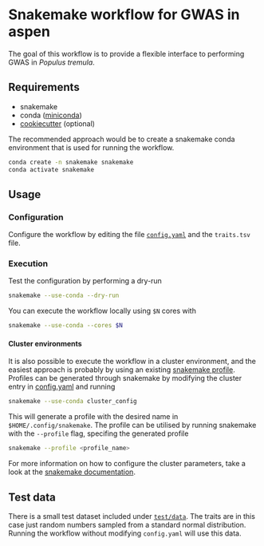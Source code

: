 # Snakemake workflow for GWAS in aspen

The goal of this workflow is to provide a flexible interface to performing GWAS in *Populus tremula*.

## Requirements

- snakemake
- conda ([miniconda](https://docs.conda.io/en/latest/miniconda.html))
- [cookiecutter](https://cookiecutter.readthedocs.io/en/latest/) (optional)

The recommended approach would be to create a snakemake conda environment that is used for running the workflow.

```sh
conda create -n snakemake snakemake
conda activate snakemake
```

## Usage

### Configuration

Configure the workflow by editing the file [`config.yaml`](config.yaml) and the `traits.tsv` file.

### Execution

Test the configuration by performing a dry-run

```sh
snakemake --use-conda --dry-run
```

You can execute the workflow locally using `$N` cores with

```sh
snakemake --use-conda --cores $N
```

#### Cluster environments

It is also possible to execute the workflow in a cluster environment, and the easiest approach is probably by using an existing [snakemake profile](https://github.com/Snakemake-Profiles).
Profiles can be generated through snakemake by modifying the cluster entry in [config.yaml](config.yaml) and running

```sh
snakemake --use-conda cluster_config
```

This will generate a profile with the desired name in `$HOME/.config/snakemake`.
The profile can be utilised by running snakemake with the `--profile` flag, specifing the generated profile

```sh
snakemake --profile <profile_name>
```

For more information on how to configure the cluster parameters, take a look at the [snakemake documentation](https://snakemake.readthedocs.io/en/stable/executable.html).

## Test data

There is a small test dataset included under [`test/data`](test/data).
The traits are in this case just random numbers sampled from a standard normal distribution.
Running the workflow without modifying `config.yaml` will use this data.
